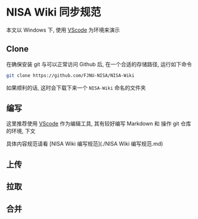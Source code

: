 # NISA Wiki 同步规范

本文以 Windows 下, 使用 [VScode](https://code.visualstudio.com/) 为环境来演示

## Clone

在确保安装 git 与可以正常访问 Github 后, 在一个合适的存储路径, 运行如下命令

```bash
git clone https://github.com/FJNU-NISA/NISA-Wiki
```

如果顺利的话, 这时会下载下来一个 `NISA-Wiki` 命名的文件夹

## 编写

这里推荐使用 [VScode](https://code.visualstudio.com/) 作为编辑工具, 其有较好编写 Markdown 和 操作 git 仓库的环境, 下文

具体内容规范请看 [NISA Wiki 编写规范](./NISA Wiki 编写规范.md)

## 上传

## 拉取

## 合并